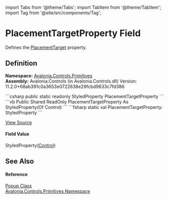 import Tabs from '@theme/Tabs'; 
import TabItem from '@theme/TabItem'; 
import Tag from '@site/src/components/Tag'; 

# PlacementTargetProperty Field


Defines the <a href="P_Avalonia_Controls_Primitives_Popup_PlacementTarget">PlacementTarget</a> property.



## Definition
**Namespace:** <a href="N_Avalonia_Controls_Primitives">Avalonia.Controls.Primitives</a>  
**Assembly:** Avalonia.Controls (in Avalonia.Controls.dll) Version: 11.2.0+68ab391c0a3653e0722638e29fcbd9633c7fd386

<Tabs groupId="api-code-preview">
<TabItem value="csharp" label="C#">
```csharp
public static readonly StyledProperty<Control?> PlacementTargetProperty
```
</TabItem>
<TabItem value="vb" label="VB">
```vb
Public Shared ReadOnly PlacementTargetProperty As StyledProperty(Of Control)
```
</TabItem>
<TabItem value="fsharp" label="F#">
```fsharp
static val PlacementTargetProperty: StyledProperty<Control>
```
</TabItem>
</Tabs>



<a href="https://github.com/AvaloniaUI/Avalonia/tree/master/srcAvalonia.Controls/Primitives/Popup.cs" title="View the source code">View Source</a>



#### Field Value
StyledProperty(<a href="T_Avalonia_Controls_Control">Control</a>)

## See Also


#### Reference
<a href="T_Avalonia_Controls_Primitives_Popup">Popup Class</a>  
<a href="N_Avalonia_Controls_Primitives">Avalonia.Controls.Primitives Namespace</a>  

